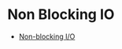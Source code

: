 # Non Blocking IO

* [Non-blocking I/O](https://medium.com/@copyconstruct/nonblocking-i-o-99948ad7c957)